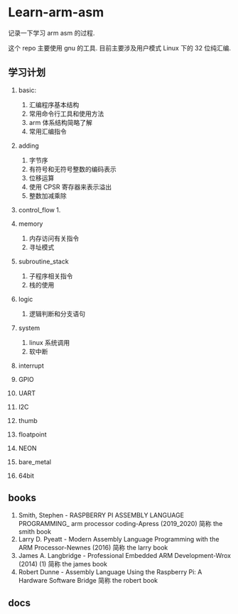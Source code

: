 # Learn-arm-asm

记录一下学习 arm asm 的过程. 

这个 repo 主要使用 gnu 的工具. 目前主要涉及用户模式 Linux 下的 32 位纯汇编.

## 学习计划

1. basic: 
   1. 汇编程序基本结构
   2. 常用命令行工具和使用方法
   3. arm 体系结构简略了解
   4. 常用汇编指令
2. adding
   1. 字节序
   2. 有符号和无符号整数的编码表示
   3. 位移运算
   4. 使用 CPSR 寄存器来表示溢出
   5. 整数加减乘除
3. control_flow
   1. 

4. memory
   1. 内存访问有关指令
   2. 寻址模式
5. subroutine_stack
   1. 子程序相关指令
   2. 栈的使用
6. logic
   1. 逻辑判断和分支语句
7. system
   1. linux 系统调用
   1. 软中断
8. interrupt
9. GPIO
10. UART
11. I2C
12. thumb
13. floatpoint
14. NEON
15. bare_metal
16. 64bit

## books

1. Smith, Stephen - RASPBERRY PI ASSEMBLY LANGUAGE PROGRAMMING_ arm processor coding-Apress (2019_2020) 
   简称 the smith book
2. Larry D. Pyeatt - Modern Assembly Language Programming with the ARM Processor-Newnes (2016)
   简称 the larry book
3. James A. Langbridge - Professional Embedded ARM Development-Wrox (2014) (1)
   简称 the james book
4. Robert Dunne - Assembly Language Using the Raspberry Pi: A Hardware Software Bridge
   简称 the robert book

## docs

